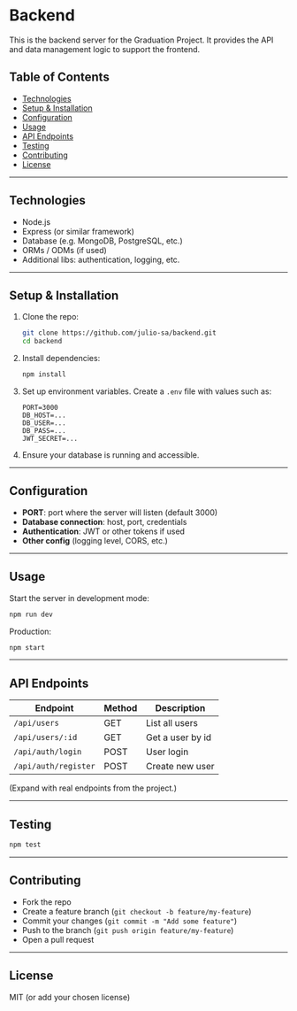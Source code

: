 # Backend

This is the backend server for the Graduation Project. It provides the API and data management logic to support the frontend.

## Table of Contents

- [Technologies](#technologies)  
- [Setup & Installation](#setup--installation)  
- [Configuration](#configuration)  
- [Usage](#usage)  
- [API Endpoints](#api-endpoints)  
- [Testing](#testing)  
- [Contributing](#contributing)  
- [License](#license)

---

## Technologies

- Node.js  
- Express (or similar framework)  
- Database (e.g. MongoDB, PostgreSQL, etc.)  
- ORMs / ODMs (if used)  
- Additional libs: authentication, logging, etc.

---

## Setup & Installation

1. Clone the repo:  
   ```bash
   git clone https://github.com/julio-sa/backend.git
   cd backend
   ```

2. Install dependencies:  
   ```bash
   npm install
   ```

3. Set up environment variables. Create a `.env` file with values such as:  
   ```
   PORT=3000
   DB_HOST=...
   DB_USER=...
   DB_PASS=...
   JWT_SECRET=...
   ```

4. Ensure your database is running and accessible.

---

## Configuration

- **PORT**: port where the server will listen (default 3000)  
- **Database connection**: host, port, credentials  
- **Authentication**: JWT or other tokens if used  
- **Other config** (logging level, CORS, etc.)

---

## Usage

Start the server in development mode:

```bash
npm run dev
```

Production:

```bash
npm start
```

---

## API Endpoints

| Endpoint        | Method | Description                         |
|------------------|--------|-------------------------------------|
| `/api/users`     | GET    | List all users                     |
| `/api/users/:id` | GET    | Get a user by id                   |
| `/api/auth/login`| POST   | User login                         |
| `/api/auth/register` | POST | Create new user                   |

(Expand with real endpoints from the project.)

---

## Testing

```bash
npm test
```

---

## Contributing

- Fork the repo  
- Create a feature branch (`git checkout -b feature/my-feature`)  
- Commit your changes (`git commit -m "Add some feature"`)  
- Push to the branch (`git push origin feature/my-feature`)  
- Open a pull request

---

## License

MIT (or add your chosen license)
